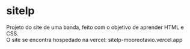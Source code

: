 # sitelp
Projeto do site de uma banda, feito com o objetivo de aprender HTML e CSS.  
O site se encontra hospedado na vercel: sitelp-mooreotavio.vercel.app
